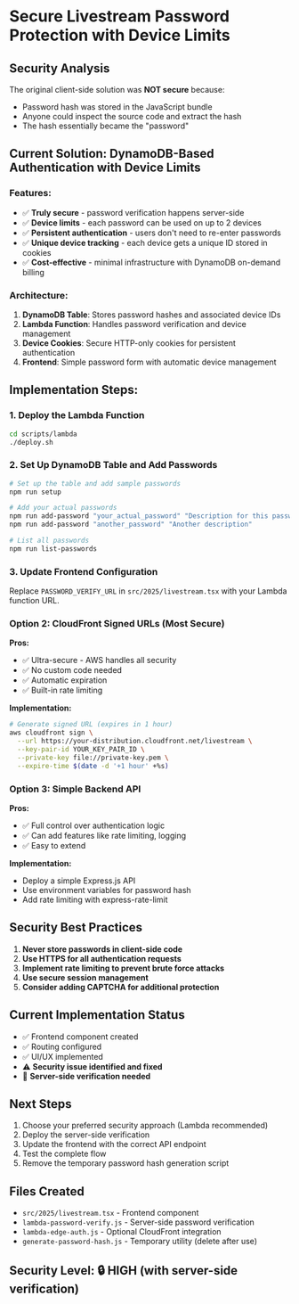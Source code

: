 # Secure Livestream Password Protection with Device Limits

## Security Analysis

The original client-side solution was **NOT secure** because:
- Password hash was stored in the JavaScript bundle
- Anyone could inspect the source code and extract the hash
- The hash essentially became the "password"

## Current Solution: DynamoDB-Based Authentication with Device Limits

### Features:
- ✅ **Truly secure** - password verification happens server-side
- ✅ **Device limits** - each password can be used on up to 2 devices
- ✅ **Persistent authentication** - users don't need to re-enter passwords
- ✅ **Unique device tracking** - each device gets a unique ID stored in cookies
- ✅ **Cost-effective** - minimal infrastructure with DynamoDB on-demand billing

### Architecture:
1. **DynamoDB Table**: Stores password hashes and associated device IDs
2. **Lambda Function**: Handles password verification and device management
3. **Device Cookies**: Secure HTTP-only cookies for persistent authentication
4. **Frontend**: Simple password form with automatic device management

## Implementation Steps:

### 1. Deploy the Lambda Function
```bash
cd scripts/lambda
./deploy.sh
```

### 2. Set Up DynamoDB Table and Add Passwords
```bash
# Set up the table and add sample passwords
npm run setup

# Add your actual passwords
npm run add-password "your_actual_password" "Description for this password"
npm run add-password "another_password" "Another description"

# List all passwords
npm run list-passwords
```

### 3. Update Frontend Configuration
Replace `PASSWORD_VERIFY_URL` in `src/2025/livestream.tsx` with your Lambda function URL.

### Option 2: CloudFront Signed URLs (Most Secure)

**Pros:**
- ✅ Ultra-secure - AWS handles all security
- ✅ No custom code needed
- ✅ Automatic expiration
- ✅ Built-in rate limiting

**Implementation:**
```bash
# Generate signed URL (expires in 1 hour)
aws cloudfront sign \
  --url https://your-distribution.cloudfront.net/livestream \
  --key-pair-id YOUR_KEY_PAIR_ID \
  --private-key file://private-key.pem \
  --expire-time $(date -d '+1 hour' +%s)
```

### Option 3: Simple Backend API

**Pros:**
- ✅ Full control over authentication logic
- ✅ Can add features like rate limiting, logging
- ✅ Easy to extend

**Implementation:**
- Deploy a simple Express.js API
- Use environment variables for password hash
- Add rate limiting with express-rate-limit

## Security Best Practices

1. **Never store passwords in client-side code**
2. **Use HTTPS for all authentication requests**
3. **Implement rate limiting to prevent brute force attacks**
4. **Use secure session management**
5. **Consider adding CAPTCHA for additional protection**

## Current Implementation Status

- ✅ Frontend component created
- ✅ Routing configured
- ✅ UI/UX implemented
- ⚠️ **Security issue identified and fixed**
- 🔄 **Server-side verification needed**

## Next Steps

1. Choose your preferred security approach (Lambda recommended)
2. Deploy the server-side verification
3. Update the frontend with the correct API endpoint
4. Test the complete flow
5. Remove the temporary password hash generation script

## Files Created

- `src/2025/livestream.tsx` - Frontend component
- `lambda-password-verify.js` - Server-side password verification
- `lambda-edge-auth.js` - Optional CloudFront integration
- `generate-password-hash.js` - Temporary utility (delete after use)

## Security Level: 🔒 HIGH (with server-side verification)

